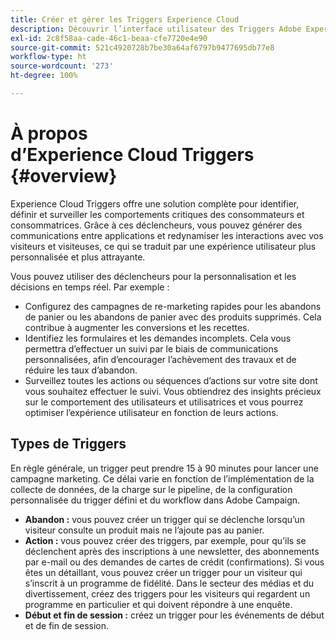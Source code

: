 ```yaml
---
title: Créer et gérer les Triggers Experience Cloud
description: Découvrir l’interface utilisateur des Triggers Adobe Experience Cloud
exl-id: 2c8f58aa-cade-46c1-beaa-cfe7720e4e90
source-git-commit: 521c4920728b7be30a64af6797b9477695db77e8
workflow-type: ht
source-wordcount: '273'
ht-degree: 100%

---
```


# À propos d’Experience Cloud Triggers {#overview}

Experience Cloud Triggers offre une solution complète pour identifier, définir et surveiller les comportements critiques des consommateurs et consommatrices. Grâce à ces déclencheurs, vous pouvez générer des communications entre applications et redynamiser les interactions avec vos visiteurs et visiteuses, ce qui se traduit par une expérience utilisateur plus personnalisée et plus attrayante.

Vous pouvez utiliser des déclencheurs pour la personnalisation et les décisions en temps réel. Par exemple :

* Configurez des campagnes de re-marketing rapides pour les abandons de panier ou les abandons de panier avec des produits supprimés. Cela contribue à augmenter les conversions et les recettes.
* Identifiez les formulaires et les demandes incomplets. Cela vous permettra d’effectuer un suivi par le biais de communications personnalisées, afin d’encourager l’achèvement des travaux et de réduire les taux d’abandon.
* Surveillez toutes les actions ou séquences d’actions sur votre site dont vous souhaitez effectuer le suivi. Vous obtiendrez des insights précieux sur le comportement des utilisateurs et utilisatrices et vous pourrez optimiser l’expérience utilisateur en fonction de leurs actions.

## Types de Triggers

En règle générale, un trigger peut prendre 15 à 90 minutes pour lancer une campagne marketing. Ce délai varie en fonction de l’implémentation de la collecte de données, de la charge sur le pipeline, de la configuration personnalisée du trigger défini et du workflow dans Adobe Campaign.

* **Abandon :** vous pouvez créer un trigger qui se déclenche lorsqu’un visiteur consulte un produit mais ne l’ajoute pas au panier.
* **Action :** vous pouvez créer des triggers, par exemple, pour qu’ils se déclenchent après des inscriptions à une newsletter, des abonnements par e-mail ou des demandes de cartes de crédit (confirmations). Si vous êtes un détaillant, vous pouvez créer un trigger pour un visiteur qui s’inscrit à un programme de fidélité. Dans le secteur des médias et du divertissement, créez des triggers pour les visiteurs qui regardent un programme en particulier et qui doivent répondre à une enquête.
* **Début et fin de session :** créez un trigger pour les événements de début et de fin de session.
